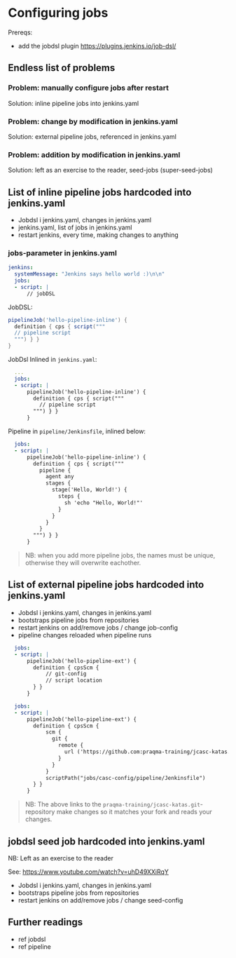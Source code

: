 # Configuring jobs

Prereqs:

- add the jobdsl plugin <https://plugins.jenkins.io/job-dsl/>

## Endless list of problems

### Problem: manually configure jobs after restart

Solution: inline pipeline jobs into jenkins.yaml

### Problem: change by modification in jenkins.yaml

Solution: external pipeline jobs, referenced in jenkins.yaml

### Problem: addition by modification in jenkins.yaml

Solution: left as an exercise to the reader, seed-jobs (super-seed-jobs)

## List of inline pipeline jobs hardcoded into jenkins.yaml

- Jobdsl i jenkins.yaml, changes in jenkins.yaml
- jenkins.yaml, list of jobs in jenkins.yaml
- restart jenkins, every time, making changes to anything

### jobs-parameter in jenkins.yaml

```yaml
jenkins:
  systemMessage: "Jenkins says hello world :)\n\n"
  jobs:
  - script: |
      // jobDSL
```

JobDSL:

```groovy
pipelineJob('hello-pipeline-inline') {
  definition { cps { script("""
  // pipeline script
  """) } }
}
```

JobDsl Inlined in `jenkins.yaml`:

```yaml
  ...
  jobs:
  - script: |
      pipelineJob('hello-pipeline-inline') {
        definition { cps { script("""
          // pipeline script
        """) } }
      }
```

Pipeline in `pipeline/Jenkinsfile`, inlined below:

```yaml
  jobs:
  - script: |
      pipelineJob('hello-pipeline-inline') {
        definition { cps { script("""
          pipeline {
            agent any
            stages {
              stage('Hello, World!') {
                steps {
                  sh 'echo "Hello, World!"'
                }
              }
            }
          }
        """) } }
      }
```

> NB: when you add more pipeline jobs, the names must be unique,
> otherwise they will overwrite eachother.

## List of external pipeline jobs hardcoded into jenkins.yaml

- Jobdsl i jenkins.yaml, changes in jenkins.yaml
- bootstraps pipeline jobs from repositories
- restart jenkins on add/remove jobs / change job-config
- pipeline changes reloaded when pipeline runs

```yaml
  jobs:
  - script: |
      pipelineJob('hello-pipeline-ext') {
        definition { cpsScm {
            // git-config
            // script location
        } }
      }
```

```yaml
  jobs:
  - script: |
      pipelineJob('hello-pipeline-ext') {
        definition { cpsScm {
            scm {
              git {
                remote {
                  url ('https://github.com:praqma-training/jcasc-katas.git')
                }
              }
            }
            scriptPath("jobs/casc-config/pipeline/Jenkinsfile")
        } }
      }
```

> NB: The above links to the `praqma-training/jcasc-katas.git`-repository
> make changes so it matches your fork and reads your changes.

## jobdsl seed job hardcoded into jenkins.yaml

NB: Left as an exercise to the reader

See: <https://www.youtube.com/watch?v=uhD49XXiRqY>

- Jobdsl i jenkins.yaml, changes in jenkins.yaml
- bootstraps pipeline jobs from repositories
- restart jenkins on add/remove jobs / change seed-config

## Further readings

- ref jobdsl
- ref pipeline
